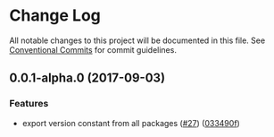 # Change Log

All notable changes to this project will be documented in this file.
See [Conventional Commits](https://conventionalcommits.org) for commit guidelines.

<a name="0.0.1-alpha.0"></a>
## 0.0.1-alpha.0 (2017-09-03)


### Features

* export version constant from all packages ([#27](https://github.com/zacahrygolba/ouro/issues/27)) ([033490f](https://github.com/zacahrygolba/ouro/commit/033490f))
